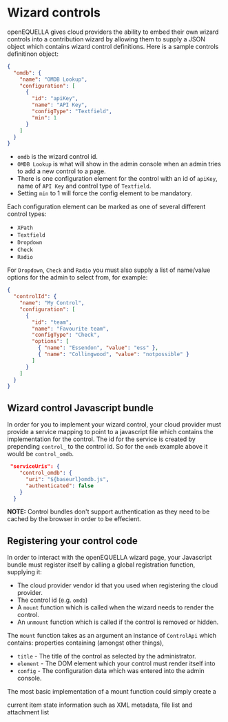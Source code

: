 # Wizard controls

openEQUELLA gives cloud providers the ability to embed their own wizard controls into a contribution wizard by allowing them to supply a JSON object which contains wizard control definitions. Here is a sample controls definitinon object:

```json
{
  "omdb": {
    "name": "OMDB Lookup",
    "configuration": [
      {
        "id": "apiKey",
        "name": "API Key",
        "configType": "Textfield",
        "min": 1
      }
    ]
  }
}
```

- `omdb` is the wizard control id.
- `OMDB Lookup` is what will show in the admin console when an admin tries to add a new control to a page.
- There is one configuration element for the control with an id of `apiKey`, name of `API Key` and control type of `Textfield`.
- Setting `min` to 1 will force the config element to be mandatory.

Each configuration element can be marked as one of several different control types:

- `XPath`
- `Textfield`
- `Dropdown`
- `Check`
- `Radio`

For `Dropdown`, `Check` and `Radio` you must also supply a list of name/value options for the admin to select from, for example:

```json
{
  "controlId": {
    "name": "My Control",
    "configuration": [
      {
        "id": "team",
        "name": "Favourite team",
        "configType": "Check",
        "options": [
          { "name": "Essendon", "value": "ess" },
          { "name": "Collingwood", "value": "notpossible" }
        ]
      }
    ]
  }
}
```

## Wizard control Javascript bundle

In order for you to implement your wizard control, your cloud provider must provide a service mapping to point to a javascript file which contains the implementation for the control. The id for the service is created by prepending `control_` to the control id. So for the `omdb` example above it would be `control_omdb`.

```json
 "serviceUris": {
    "control_omdb": {
      "uri": "${baseurl}omdb.js",
      "authenticated": false
    }
  }
```

**NOTE:** Control bundles don't support authentication as they need to be cached by the browser in order to be effecient.

## Registering your control code

In order to interact with the openEQUELLA wizard page, your Javascript bundle must register itself by calling a global registration function, supplying it:

- The cloud provider vendor id that you used when registering the cloud provider.
- The control id (e.g. `omdb`)
- A `mount` function which is called when the wizard needs to render the control.
- An `unmount` function which is called if the control is removed or hidden.

The `mount` function takes as an argument an instance of `ControlApi` which contains: properties containing (amongst other things),

- `title` - The title of the control as selected by the administrator.
- `element` - The DOM element which your control must render itself into
- `config` - The configuration data which was entered into the admin console.

The most basic implementation of a mount function could simply create a

current item state information such as XML metadata, file list and attachment list
